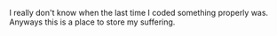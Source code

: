 I really don't know when the last time I coded something properly was. Anyways this is a place to store my suffering.
